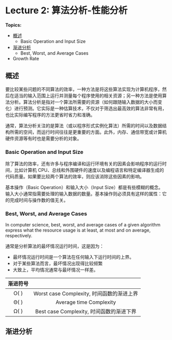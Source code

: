 # Lecture 2: 算法分析-性能分析

**Topics:**

- [概述](#概述20231103)
  - Basic Operation and Input Size 
- [渐进分析](#渐进分析20231101)
  - Best, Worst, and Average Cases
- Growth Rate

<a name = "概述20231103">

## 概述

要比较某些问题的不同算法的效率，一种方法是将这些算法实现为计算机程序，然后在适当的输入范围上运行并测量每个程序使用的相关资源；另一种方法是使用算法分析。算法分析是指对一个算法所需要的资源（如何跟随输入数据的大小而变化）进行预测。它实际是一种估算技术，不仅对于筛选出最高效的算法非常有用，也比实际编写程序的方法更省时省力和准确。

通常，算法分析关注的是算法（或以程序形式实例化算法）所需的时间以及数据结构所需的空间，而运行时间往往是更重要的方面。此外，内存、通信带宽或计算机硬件资源等有时也是需要分析的对象。

### Basic Operation and Input Size

除了算法的效率，还有许多与程序编译和运行环境有关的因素会影响程序的运行时间，比如计算机 CPU、总线和外围硬件的速度以及编程语言和特定编译器生成的代码质量。如果要比较两个算法的效率，则应该消除这些因素的影响。

基本操作（Basic Operation）和输入大小（Input Size）都是有些模糊的概念。输入大小通常指需要处理的输入数据的数量。基本操作则必须具有这样的属性：它的完成时间与操作数的值无关。

### Best, Worst, and Average Cases

In computer science, best, worst, and average cases of a given algorithm express what the resource usage is at least, at most and on average, respectively. 

通常是分析算法的最坏情况运行时间，这是因为：

- 最坏情况运行时间是一个算法在任何输入下运行时间的上界。
- 对于某些算法而言，最坏情况出现得比较频繁
- 大致上，平均情况通常与最坏情况一样差。

|渐进符号||
|:---:|:---:|
|O( )|Worst case Complexity, 时间函数的渐进上界|
|Θ( )|Average time Complexity|
|Ω( )|Best case Complexity, 时间函数的渐进下界|

<a name = "渐进分析20231101">

## 渐进分析




